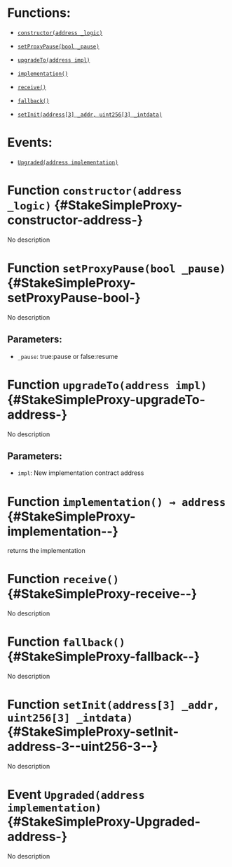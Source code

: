 # Functions:

- [`constructor(address _logic)`](#StakeSimpleProxy-constructor-address-)

- [`setProxyPause(bool _pause)`](#StakeSimpleProxy-setProxyPause-bool-)

- [`upgradeTo(address impl)`](#StakeSimpleProxy-upgradeTo-address-)

- [`implementation()`](#StakeSimpleProxy-implementation--)

- [`receive()`](#StakeSimpleProxy-receive--)

- [`fallback()`](#StakeSimpleProxy-fallback--)

- [`setInit(address[3] _addr, uint256[3] _intdata)`](#StakeSimpleProxy-setInit-address-3--uint256-3--)

# Events:

- [`Upgraded(address implementation)`](#StakeSimpleProxy-Upgraded-address-)

# Function `constructor(address _logic)` {#StakeSimpleProxy-constructor-address-}

No description

# Function `setProxyPause(bool _pause)` {#StakeSimpleProxy-setProxyPause-bool-}

No description

## Parameters:

- `_pause`: true:pause or false:resume

# Function `upgradeTo(address impl)` {#StakeSimpleProxy-upgradeTo-address-}

No description

## Parameters:

- `impl`: New implementation contract address

# Function `implementation() → address` {#StakeSimpleProxy-implementation--}

returns the implementation

# Function `receive()` {#StakeSimpleProxy-receive--}

No description

# Function `fallback()` {#StakeSimpleProxy-fallback--}

No description

# Function `setInit(address[3] _addr, uint256[3] _intdata)` {#StakeSimpleProxy-setInit-address-3--uint256-3--}

No description

# Event `Upgraded(address implementation)` {#StakeSimpleProxy-Upgraded-address-}

No description
